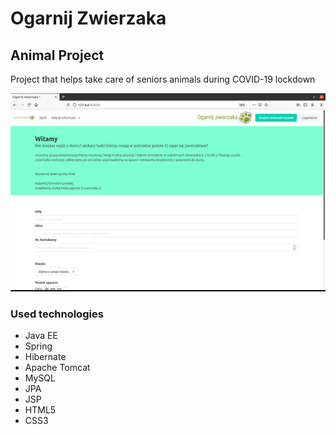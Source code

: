 # Ogarnij Zwierzaka
## Animal Project
Project that helps take care of seniors animals during COVID-19 lockdown

![welcome](src/main/webapp/resources/readMeIMG/Weclome.png)
### Used technologies 
* Java EE
* Spring
* Hibernate
* Apache Tomcat
* MySQL
* JPA
* JSP
* HTML5
* CSS3


